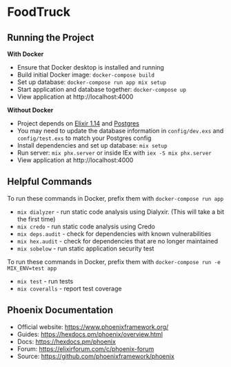 # FoodTruck

## Running the Project

**With Docker**

* Ensure that Docker desktop is installed and running
* Build initial Docker image: `docker-compose build`
* Set up database: `docker-compose run app mix setup`
* Start application and database together: `docker-compose up`
* View application at http://localhost:4000

**Without Docker**

* Project depends on [Elixir 1.14](https://elixir-lang.org/install.html) and [Postgres](https://www.postgresql.org)
* You may need to update the database information in `config/dev.exs` and `config/test.exs` to match your Postgres config
* Install dependencies and set up database: `mix setup`
* Run server: `mix phx.server` or inside IEx with `iex -S mix phx.server`
* View application at http://localhost:4000


## Helpful Commands

To run these commands in Docker, prefix them with `docker-compose run app`

* `mix dialyzer` - run static code analysis using Dialyxir. (This will take a bit the first time)
* `mix credo` - run static code analysis using Credo
* `mix deps.audit` - check for dependencies with known vulnerabilities
* `mix hex.audit` - check for dependencies that are no longer maintained
* `mix sobelow` - run static application security test

To run these commands in Docker, prefix them with `docker-compose run -e MIX_ENV=test app`

* `mix test` - run tests
* `mix coveralls` - report test coverage


## Phoenix Documentation

  * Official website: https://www.phoenixframework.org/
  * Guides: https://hexdocs.pm/phoenix/overview.html
  * Docs: https://hexdocs.pm/phoenix
  * Forum: https://elixirforum.com/c/phoenix-forum
  * Source: https://github.com/phoenixframework/phoenix